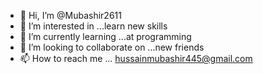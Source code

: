 - 👋 Hi, I’m @Mubashir2611
- 👀 I’m interested in ...learn new skills
- 🌱 I’m currently learning ...at programming
- 💞️ I’m looking to collaborate on ...new friends
- 📫 How to reach me ... hussainmubashir445@gmail.com

<!---
Mubashir2611/Mubashir2611 is a ✨ special ✨ repository because its `README.md` (this file) appears on your GitHub profile.
You can click the Preview link to take a look at your changes.
--->
